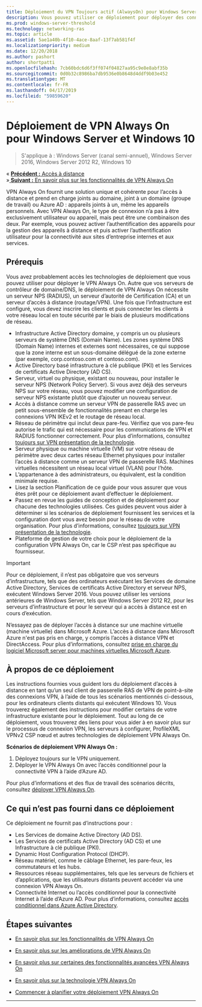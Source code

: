 ```yaml
---
title: Déploiement du VPN Toujours actif (AlwaysOn) pour Windows Server et Windows 10
description: Vous pouvez utiliser ce déploiement pour déployer des connexions toujours sur réseau privé virtuel (VPN) pour les employés distants à l’aide d’un accès à distance dans Windows Server 2016 ou version ultérieure et les profils VPN Always On pour les ordinateurs clients Windows 10.
ms.prod: windows-server-threshold
ms.technology: networking-ras
ms.topic: article
ms.assetid: 5ae1a40b-4f10-4ace-8aaf-13f7ab581f4f
ms.localizationpriority: medium
ms.date: 12/20/2018
ms.author: pashort
author: shortpatti
ms.openlocfilehash: 7cb60bdc6d6f3ff074f04827aa95c9e8e8abf35b
ms.sourcegitcommit: 0d0b32c8986ba7db9536e0b8648d4ddf9b03e452
ms.translationtype: MT
ms.contentlocale: fr-FR
ms.lasthandoff: 04/17/2019
ms.locfileid: "59859620"
---
```

# <a name="always-on-vpn-deployment-for-windows-server-and-windows-10"></a>Déploiement de VPN Always On pour Windows Server et Windows 10

>S'applique à : Windows Server (canal semi-annuel), Windows Server 2016, Windows Server 2012 R2, Windows 10

&#171;  [**Précédent :** Accès à distance](../../../Remote-Access.md)<br>
&#187;[ **Suivant :** En savoir plus sur les fonctionnalités de VPN Always On](../../vpn-map-da.md)


VPN Always On fournit une solution unique et cohérente pour l’accès à distance et prend en charge joints au domaine, joint à un domaine (groupe de travail) ou Azure AD : appareils joints à un, même les appareils personnels.  Avec VPN Always On, le type de connexion n’a pas à être exclusivement utilisateur ou appareil, mais peut être une combinaison des deux. Par exemple, vous pouvez activer l’authentification des appareils pour la gestion des appareils à distance et puis activer l’authentification utilisateur pour la connectivité aux sites d’entreprise internes et aux services.



## <a name="prerequisites"></a>Prérequis

Vous avez probablement accès les technologies de déploiement que vous pouvez utiliser pour déployer le VPN Always On. Autre que vos serveurs de contrôleur de domaine/DNS, le déploiement de VPN Always On nécessite un serveur NPS (RADIUS), un serveur d’autorité de Certification (CA) et un serveur d’accès à distance (routage/VPN). Une fois que l’infrastructure est configuré, vous devez inscrire les clients et puis connecter les clients à votre réseau local en toute sécurité par le biais de plusieurs modifications de réseau.

- Infrastructure Active Directory domaine, y compris un ou plusieurs serveurs de système DNS (Domain Name). Les zones système DNS (Domain Name) internes et externes sont nécessaires, ce qui suppose que la zone interne est un sous-domaine délégué de la zone externe (par exemple, corp.contoso.com et contoso.com).
- Active Directory basé infrastructure à clé publique (PKI) et les Services de certificats Active Directory (AD CS).
- Serveur, virtuel ou physique, existant ou nouveau, pour installer le serveur NPS (Network Policy Server). Si vous avez déjà des serveurs NPS sur votre réseau, vous pouvez modifier une configuration de serveur NPS existante plutôt que d’ajouter un nouveau serveur.
- Accès à distance comme un serveur VPN de passerelle RAS avec un petit sous-ensemble de fonctionnalités prenant en charge les connexions VPN IKEv2 et le routage de réseau local.
- Réseau de périmètre qui inclut deux pare-feu.  Vérifiez que vos pare-feu autorise le trafic qui est nécessaire pour les communications de VPN et RADIUS fonctionner correctement. Pour plus d’informations, consultez [toujours sur VPN présentation de la technologie](../always-on-vpn-technology-overview.md).
- Serveur physique ou machine virtuelle (VM) sur votre réseau de périmètre avec deux cartes réseau Ethernet physiques pour installer l’accès à distance comme un serveur VPN de passerelle RAS. Machines virtuelles nécessitent un réseau local virtuel (VLAN) pour l’hôte. 
- L’appartenance à des administrateurs, ou équivalent, est la condition minimale requise.
- Lisez la section Planification de ce guide pour vous assurer que vous êtes prêt pour ce déploiement avant d’effectuer le déploiement.
- Passez en revue les guides de conception et de déploiement pour chacune des technologies utilisées. Ces guides peuvent vous aider à déterminer si les scénarios de déploiement fournissent les services et la configuration dont vous avez besoin pour le réseau de votre organisation. Pour plus d’informations, consultez [toujours sur VPN présentation de la technologie](../always-on-vpn-technology-overview.md).
- Plateforme de gestion de votre choix pour le déploiement de la configuration VPN Always On, car le CSP n’est pas spécifique au fournisseur.


>[!IMPORTANT]
>Pour ce déploiement, il n’est pas obligatoire que vos serveurs d’infrastructure, tels que des ordinateurs exécutant les Services de domaine Active Directory, Services de certificats Active Directory et serveur NPS, exécutent Windows Server 2016. Vous pouvez utiliser les versions antérieures de Windows Server, tels que Windows Server 2012 R2, pour les serveurs d’infrastructure et pour le serveur qui a accès à distance est en cours d’exécution.
>
>N’essayez pas de déployer l’accès à distance sur une machine virtuelle \(machine virtuelle\) dans Microsoft Azure. L’accès à distance dans Microsoft Azure n'est pas pris en charge, y compris l’accès à distance VPN et DirectAccess. Pour plus d’informations, consultez [prise en charge du logiciel Microsoft server pour machines virtuelles Microsoft Azure](https://support.microsoft.com/help/2721672/microsoft-server-software-support-for-microsoft-azure-virtual-machines).


## <a name="bkmk_about"></a>À propos de ce déploiement

Les instructions fournies vous guident lors du déploiement d’accès à distance en tant qu’un seul client de passerelle RAS de VPN de point\-à\-site des connexions VPN, à l’aide de tous les scénarios mentionnés ci-dessous, pour les ordinateurs clients distants qui exécutent Windows 10. Vous trouverez également des instructions pour modifier certains de votre infrastructure existante pour le déploiement. Tout au long de ce déploiement, vous trouverez des liens pour vous aider à en savoir plus sur le processus de connexion VPN, les serveurs à configurer, ProfileXML VPNv2 CSP nœud et autres technologies de déploiement VPN Always On.

**Scénarios de déploiement VPN Always On :**

1. Déployez toujours sur le VPN uniquement.
2. Déployer le VPN Always On avec l’accès conditionnel pour la connectivité VPN à l’aide d’Azure AD.


Pour plus d’informations et des flux de travail des scénarios décrits, consultez [déployer VPN Always On](always-on-vpn-deploy-deployment.md).


## <a name="bkmk_not"></a>Ce qui n’est pas fourni dans ce déploiement

Ce déploiement ne fournit pas d’instructions pour :

- Les Services de domaine Active Directory \(AD DS\).
- Les Services de certificats Active Directory \(AD CS\) et une Infrastructure à clé publique \(PKI\).
- Dynamic Host Configuration Protocol \(DHCP\). 
- Réseau matériel, comme le câblage Ethernet, les pare-feux, les commutateurs et les hubs.
- Ressources réseau supplémentaires, tels que les serveurs de fichiers et d’applications, que les utilisateurs distants peuvent accéder via une connexion VPN Always On.
- Connectivité Internet ou l’accès conditionnel pour la connectivité Internet à l’aide d’Azure AD. Pour plus d’informations, consultez [accès conditionnel dans Azure Active Directory](https://docs.microsoft.com/azure/active-directory/active-directory-conditional-access-azure-portal).




## <a name="next-steps"></a>Étapes suivantes

- [En savoir plus sur les fonctionnalités de VPN Always On](../../vpn-map-da.md)

- [En savoir plus sur les améliorations de VPN Always On](../always-on-vpn-enhancements.md)

- [En savoir plus sur certaines des fonctionnalités avancées VPN Always On](always-on-vpn-adv-options.md)

- [En savoir plus sur la technologie VPN Always On](../always-on-vpn-technology-overview.md)

- [Commencer à planifier votre déploiement VPN Always On](always-on-vpn-deploy-deployment.md)


---
